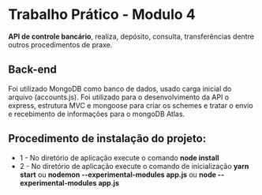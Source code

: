 <h1>Trabalho Prático - Modulo 4</h1>
<p>
  <strong>API de controle bancário</strong>, realiza, depósito, consulta, transferências dentre outros procedimentos de praxe.
</p>

<h2>Back-end</h2>
<p>
  Foi utilizado MongoDB como banco de dados, usado carga inicial do arquivo (accounts.js). Foi utilizado para o desenvolvimento da API o express, 
  estrutura MVC e mongoose para criar os schemes e tratar o envio e recebimento de informações para o mongoDB Atlas.
</p>


<h2>Procedimento de instalação do projeto:</h2>
<ul>
  <li>1 - No diretório de aplicação execute o comando <strong>node install</strong></li>
  <li>2 - No diretório de aplicação execute o comando de inicialização <strong>yarn start</strong> ou <strong>nodemon --experimental-modules app.js</strong> ou <strong>node --experimental-modules app.js</strong></li>
</ul>
